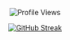 <div align=center>
  
  ![Profile Views](https://komarev.com/ghpvc/?username=hmiguelcruz&style=plastic&color=brightgreen)

  [![GitHub Streak](https://streak-stats.demolab.com?user=hmiguelcruz&theme=github-light&hide_border=true&border_radius=10)](https://git.io/streak-stats)
</div>
